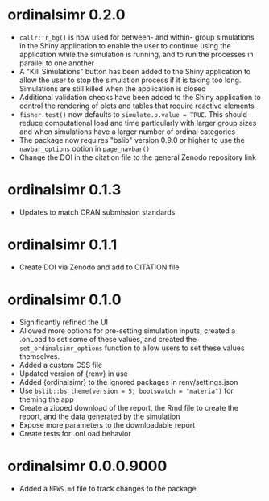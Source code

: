 # ordinalsimr 0.2.0

* `callr::r_bg()` is now used for between- and within- group simulations in the Shiny application to enable the user to continue using the application while the simulation is running, and to run the processes in parallel to one another
* A "Kill Simulations" button has been added to the Shiny application to allow the user to stop the simulation process if it is taking too long. Simulations are still killed when the application is closed
* Additional validation checks have been added to the Shiny application to control the rendering of plots and tables that require reactive elements
* `fisher.test()` now defaults to `simulate.p.value = TRUE`. This should reduce computational load and time particularly with larger group sizes and when simulations have a larger number of ordinal categories
* The package now requires "bslib" version 0.9.0 or higher to use the `navbar_options` option in `page_navbar()`
* Change the DOI in the citation file to the general Zenodo repository link

# ordinalsimr 0.1.3

* Updates to match CRAN submission standards

# ordinalsimr 0.1.1

* Create DOI via Zenodo and add to CITATION file

# ordinalsimr 0.1.0

* Significantly refined the UI
* Allowed more options for pre-setting simulation inputs, created a .onLoad to set some of these values, and created the `set_ordinalsimr_options` function to allow users to set these values themselves.
* Added a custom CSS file
* Updated version of {renv} in use
* Added {ordinalsimr} to the ignored packages in renv/settings.json
* Use `bslib::bs_theme(version = 5, bootswatch = "materia")` for theming the app 
* Create a zipped download of the report, the Rmd file to create the report, and the data generated by the simulation
* Expose more parameters to the downloadable report
* Create tests for .onLoad behavior

# ordinalsimr 0.0.0.9000

* Added a `NEWS.md` file to track changes to the package.
